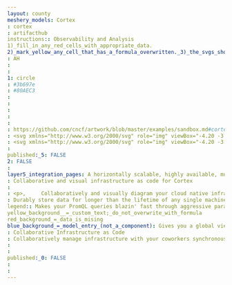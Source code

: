 ```yaml
---
layout: county 
meshery_models: Cortex
: cortex
: artifacthub
instructions:: Observability and Analysis
1)_fill_in_any_red_cells_with_appropriate_data.
2)_mark_yellow_any_cell_that_has_a_formula_overwritten._3)_the_svgs_shouldn't_have_xml_header_they_are_added_programmatically_through_workflows: Metrics
: AH
: 
: 
1: circle
: #3b697e
: #80AEC3
: 
: 
: 
: 
: 
: https://github.com/cncf/artwork/blob/master/examples/sandbox.md#cortex-logos
: <svg xmlns="http://www.w3.org/2000/svg" role="img" viewBox="-4.20 -3.70 439.14 439.14"><defs><style>.cls-1{fill:none}.cls-2{fill:#3b697e}</style></defs><path d="M329.643 275.202a54.609 54.609 0 1 0-54.608-54.61 54.672 54.672 0 0 0 54.608 54.61zm0-89.35a34.947 34.947 0 1 1-34.947 34.948 34.947 34.947 0 0 1 34.947-34.948z" class="cls-1"/><path d="M417.343 216.014c0-111.3-90.55-201.85-201.85-201.85s-201.85 90.55-201.85 201.85 90.55 201.85 201.85 201.85 201.85-90.55 201.85-201.85zm-292.54 9.436h-18.2a35.326 35.326 0 1 1 .278-6.204h22.287v.592l.064-.025 22.046 55.117 24.993-57.842h29.413l26.339-65.423 23.712 67.75h13.11a60.813 60.813 0 0 1 27.464-49.658l-58.457-55.534a34.96 34.96 0 1 1 4.39-4.389l59.643 56.66a60.816 60.816 0 1 1-1.999 107.117l-58.118 58.118-4.386-4.386 57.134-57.135a60.828 60.828 0 0 1-25.476-44.59h-17.707l-19.716-56.331-21.743 54.005h-29.525l-29.292 67.79zm54.916 128.737a34.947 34.947 0 1 1 34.947 34.947 34.947 34.947 0 0 1-34.947-34.947z" class="cls-1"/><path d="M426.65 216.014c0-116.432-94.725-211.156-211.157-211.156S4.338 99.582 4.338 216.014 99.06 427.17 215.493 427.17 426.65 332.446 426.65 216.014zm-413.006 0c0-111.3 90.55-201.85 201.85-201.85s201.849 90.55 201.849 201.85-90.55 201.85-201.85 201.85-201.85-90.55-201.85-201.85z" class="cls-2"/><circle cx="329.643" cy="220.8" r="34.947" class="cls-2"/><circle cx="214.666" cy="354.187" r="34.947" class="cls-2"/><path d="M209.874 223.292l21.743-54.005 19.716 56.331h17.707a60.828 60.828 0 0 0 25.476 44.59l-57.134 57.135 4.386 4.386 58.118-58.118a60.81 60.81 0 1 0 1.999-107.116l-59.643-56.66a34.954 34.954 0 1 0-4.39 4.388l58.457 55.534a60.813 60.813 0 0 0-27.463 49.657h-13.111l-23.712-67.749-26.339 65.423h-29.413l-24.993 57.841-22.046-55.117-.064.026v-.592h-22.287a34.958 34.958 0 1 0-.278 6.204h18.2l26.254 65.632 29.292-67.79zm119.769-57.307a54.609 54.609 0 1 1-54.608 54.608 54.67 54.67 0 0 1 54.608-54.608z" class="cls-2"/></svg>
: <svg xmlns="http://www.w3.org/2000/svg" role="img" viewBox="-4.20 -3.70 439.14 439.14"><defs><style>.cls-1{fill:#fff}</style></defs><path d="M215.493 4.858C99.061 4.858 4.338 99.582 4.338 216.014S99.06 427.17 215.493 427.17 426.65 332.446 426.65 216.014 331.925 4.858 215.493 4.858zm0 413.005c-111.3 0-201.85-90.549-201.85-201.85 0-111.3 90.55-201.849 201.85-201.849s201.85 90.55 201.85 201.85-90.55 201.85-201.85 201.85z" class="cls-1"/><circle cx="329.643" cy="220.8" r="34.947" class="cls-1"/><circle cx="214.666" cy="354.187" r="34.947" class="cls-1"/><path d="M329.643 159.78a60.44 60.44 0 0 0-27.758 6.715l-59.643-56.66a34.953 34.953 0 1 0-4.39 4.388l58.457 55.534a60.813 60.813 0 0 0-27.463 49.657h-13.111l-23.712-67.749-26.339 65.423h-29.413l-24.993 57.842-22.046-55.117-.064.025v-.592h-22.287a34.958 34.958 0 1 0-.278 6.204h18.2l26.254 65.632 29.292-67.79h29.525l21.743-54.005 19.716 56.331h17.707a60.828 60.828 0 0 0 25.476 44.59l-57.134 57.135 4.386 4.386 58.118-58.118a60.807 60.807 0 1 0 29.757-113.83zm0 115.422a54.609 54.609 0 1 1 54.61-54.61 54.67 54.67 0 0 1-54.61 54.61z" class="cls-1"/></svg>
: 
published:_5: FALSE
2: FALSE
: 
layer5_integration_pages: A horizontally scalable, highly available, multi-tenant, long term Prometheus.
: Collaborative and visual infrastructure as code for Cortex
: 
: <p>,     Collaboratively and visually diagram your cloud native infrastructure with GitOps-style pipeline integration. Design, test, and manage configuration your Kubernetes-based, containerized applications as a visual topology., </p>, <p>,     Looking for best practice cloud native design and deployment best practices? Choose from thousands of pre-built components in MeshMap. Choose from hundreds of ready-made design patterns by importing templates from Meshery Catalog or use our low code designer, MeshMap, to create and deploy your own cloud native infrastructure designs., </p>
: Durably store data for longer than the lifetime of any single machine, and use this data for long term capacity planning.
legend:: Makes your PromQL queries blazin' fast through aggressive parallelization and caching.
yellow_background__=_custom_text;_do_not_overwrite_with_formula
red_background_=_data_is_mising
blue_background_=_model_entry_(not_a_component): Gives you a global view of Prometheus time series data that includes data in long-term storage, greatly expanding the usefulness of PromQL for analytical purposes.
: Collaborative Infrastructure as Code
: Collaboratively manage infrastructure with your coworkers synchronously sharing the same designs.
: 
: 
published:_0: FALSE
: 
: 
---
```

